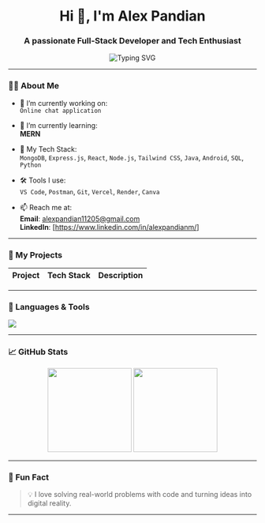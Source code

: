 <h1 align="center">Hi 👋, I'm Alex Pandian</h1>
<h3 align="center">A passionate Full-Stack Developer and Tech Enthusiast</h3>

<p align="center">
  <img src="https://readme-typing-svg.herokuapp.com?font=Fira+Code&weight=500&size=22&pause=1000&center=true&vCenter=true&width=435&lines=Welcome+to+my+GitHub!;MERN+Stack+Developer;Open+Source+Contributor;Always+Learning+New+Tech!+🚀" alt="Typing SVG" />
</p>

---

### 🧑‍💻 About Me

- 🔭 I’m currently working on:  
  `Online chat application`

- 🌱 I’m currently learning:  
  **MERN**

- 🧪 My Tech Stack:  
  `MongoDB`, `Express.js`, `React`, `Node.js`, `Tailwind CSS`, `Java`, `Android`, `SQL`, `Python`

- 🛠 Tools I use:  
  `VS Code`, `Postman`, `Git`, `Vercel`, `Render`, `Canva`


- 📫 Reach me at:  
  **Email**: [alexpandian11205@gmail.com](mailto:alexpandian11205@gmail.com)  
  **LinkedIn**: [https://www.linkedin.com/in/alexpandianm/]  

---

### 🚀 My Projects

| Project | Tech Stack | Description |
|--------|------------|-------------|


---

### 🧰 Languages & Tools
<p align="left">
  <img src="https://skillicons.dev/icons?i=react,nodejs,express,mongodb,java,androidstudio,tailwind,html,css,js,git,github,vscode" />
</p>

---

### 📈 GitHub Stats

<p align="center">
  <img src="https://github-readme-stats.vercel.app/api?username=alexpandian11205&show_icons=true&theme=github_dark" height="170" />
  <img src="https://github-readme-streak-stats.herokuapp.com/?user=alexpandian11205&theme=dark" height="170" />
</p>

---

### 🧠 Fun Fact

> 💡 I love solving real-world problems with code and turning ideas into digital reality.

---

